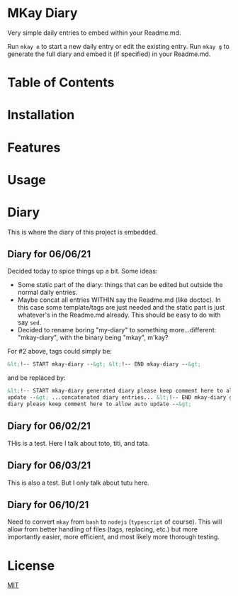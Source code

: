 # MKay Diary

Very simple daily entries to embed within your Readme.md.

Run `mkay e` to start a new daily entry or edit the existing entry.
Run `mkay g` to generate the full diary and embed it (if specified) in your Readme.md.

# Table of Contents

<!-- START doctoc -->
<!-- END doctoc -->

# Installation

# Features

# Usage

# Diary

This is where the diary of this project is embedded.

<!-- START mkay-diary generated diary please keep comment here to allow auto update -->

[//]: # (DO NOT EDIT THIS FILE. Its content is automatically generated from other files.)

## Diary for 06/06/21

Decided today to spice things up a bit.
Some ideas:

- Some static part of the diary: things that can be edited but outside the normal daily entries.
- Maybe concat all entries WITHIN say the Readme.md (like doctoc). In this case some template/tags are just needed and the static part is just whatever's in the Readme.md already. This should be easy to do with say `sed`.
- Decided to rename boring "my-diary" to something more...different: "mkay-diary", with the binary being "mkay", m'kay?

For #2 above, tags could simply be:

```html
&lt;!-- START mkay-diary --&gt; &lt;!-- END mkay-diary --&gt;
```

and be replaced by:

```html
&lt;!-- START mkay-diary generated diary please keep comment here to allow auto
update --&gt; ...concatenated diary entries... &lt;!-- END mkay-diary generated
diary please keep comment here to allow auto update --&gt;
```
## Diary for 06/02/21

THis is a test.
Here I talk about toto, titi, and tata.
## Diary for 06/03/21

This is also a test. But I only talk about tutu here.
## Diary for 06/10/21

Need to convert `mkay` from `bash` to `nodejs` (`typescript` of course).
This will allow from better handling of files (tags, replacing, etc.) but more importantly easier, more efficient, and most likely more thorough testing.
<!-- END mkay-diary -->

# License

[MIT](LICENSE)
